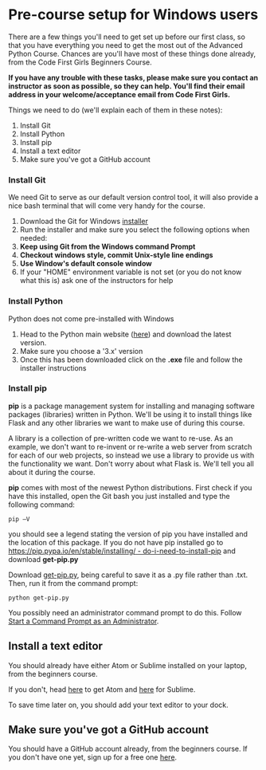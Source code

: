 #  Pre-course setup for Windows users

There are a few things you'll need to get set up before our first class, so that you have everything you need to get the most out of the Advanced Python Course. Chances are you'll have most of these things done already, from the Code First Girls Beginners Course.

**If you have any trouble with these tasks, please make sure you contact an instructor as soon as possible, so they can help. You'll find their email address in your welcome/acceptance email from Code First Girls.**

Things we need to do (we'll explain each of them in these notes):

1. Install Git
2. Install Python
3. Install pip
4. Install a text editor
5. Make sure you've got a GitHub account



### Install Git

We need Git to serve as our default version control tool, it will also provide a nice bash terminal that will come very handy for the course.

1. Download the Git for Windows [installer](https://git-for-windows.github.io/)
2. Run the installer and make sure you select the following options when needed:
  1. **Keep using Git from the Windows command Prompt**
  2. **Checkout windows style, commit Unix-style line endings**
  3. **Use Window's default console window**
3. If your &quot;HOME&quot; environment variable is not set (or you do not know what this is) ask one of the instructors for help

### Install Python

Python does not come pre-installed with Windows

1. Head to the Python main website ([here](https://www.python.org/downloads/windows/)) and download the latest version.
2. Make sure you choose a '3.x' version
3. Once this has been downloaded click on the **.exe** file and follow the installer instructions

### Install pip

**pip** is a package management system for installing and managing software packages (libraries) written in Python. We'll be using it to install things like Flask and any other libraries we want to make use of during this course.

A library is a collection of pre-written code we want to re-use. As an example, we don't want to re-invent or re-write a web server from scratch for each of our web projects, so instead we use a library to provide us with the functionality we want. Don't worry about what Flask is. We'll tell you all about it during the course.

**pip** comes with most of the newest Python distributions. First check if you have this installed, open the Git bash you just installed and type the following command:

`pip –V`

you should see a legend stating the version of pip you have installed and the location of this package. If you do not have pip installed go to [https://pip.pypa.io/en/stable/installing/ - do-i-need-to-install-pip](https://pip.pypa.io/en/stable/installing/#do-i-need-to-install-pip) and download **get-pip.py**

Download  [get-pip.py](https://bootstrap.pypa.io/get-pip.py), being careful to save it as a .py file rather than .txt. Then, run it from the command prompt:

`python get-pip.py`

You possibly need an administrator command prompt to do this. Follow  [Start a Command Prompt as an Administrator](http://technet.microsoft.com/en-us/library/cc947813(v=ws.10).aspx).

## Install a text editor

You should already have either Atom or Sublime installed on your laptop, from the beginners course.

 If you don't, head [here](https://atom.io) to get Atom and [here](https://www.sublimetext.com) for Sublime.

 To save time later on, you should add your text editor to your dock.

## Make sure you've got a GitHub account

You should have a GitHub account already, from the beginners course. If you don't have one yet, sign up for a free one [here](https://github.com).
